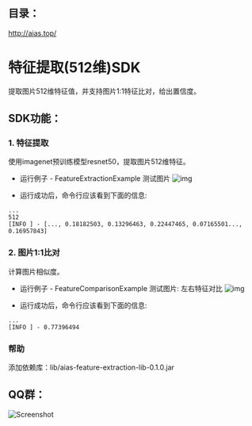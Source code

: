 ## 目录：
http://aias.top/


# 特征提取(512维)SDK
提取图片512维特征值，并支持图片1:1特征比对，给出置信度。

## SDK功能：
### 1. 特征提取
使用imagenet预训练模型resnet50，提取图片512维特征。

- 运行例子 - FeatureExtractionExample
测试图片
![img](https://djl-model.oss-cn-hongkong.aliyuncs.com/AIAS/feature_extraction_sdk/car1.png)

- 运行成功后，命令行应该看到下面的信息:
```text
...
512
[INFO ] - [..., 0.18182503, 0.13296463, 0.22447465, 0.07165501..., 0.16957843]

```

### 2. 图片1:1比对
计算图片相似度。

- 运行例子 - FeatureComparisonExample
测试图片: 左右特征对比
![img](https://djl-model.oss-cn-hongkong.aliyuncs.com/AIAS/feature_extraction_sdk/comparision.png)

- 运行成功后，命令行应该看到下面的信息:
```text
...
[INFO ] - 0.77396494

```


### 帮助 
添加依赖库：lib/aias-feature-extraction-lib-0.1.0.jar

## QQ群：
![Screenshot](https://djl-model.oss-cn-hongkong.aliyuncs.com/AIAS/OCR/OCR_QQ.png)

